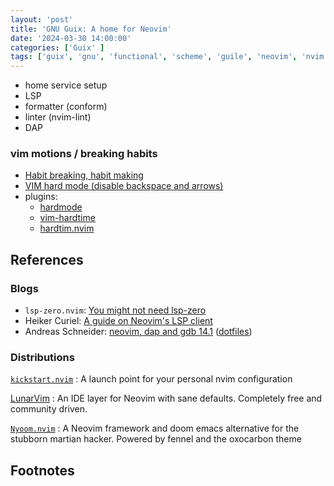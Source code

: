 ```yaml
---
layout: 'post'
title: 'GNU Guix: A home for Neovim'
date: '2024-03-30 14:00:00'
categories: ['Guix' ]
tags: ['guix', 'gnu', 'functional', 'scheme', 'guile', 'neovim', 'nvim', 'lua', 'lsp', 'dap']
---
```



* home service setup
* LSP
* formatter (conform)
* linter (nvim-lint)
* DAP

### vim motions / breaking habits

* [Habit breaking, habit making](http://vimcasts.org/blog/2013/02/habit-breaking-habit-making/)
* [VIM hard mode (disable backspace and arrows)](https://www.mailslurp.com/blog/vim-hard-mode/)
* plugins:
  * [hardmode](https://github.com/wikitopian/hardmode)
  * [vim-hardtime](https://github.com/takac/vim-hardtime)
  * [hardtim.nvim](https://github.com/m4xshen/hardtime.nvim)



## References

### Blogs

* `lsp-zero.nvim`: [You might not need lsp-zero](https://lsp-zero.netlify.app/v3.x/blog/you-might-not-need-lsp-zero.html)
* Heiker Curiel: [A guide on Neovim's LSP client](https://vonheikemen.github.io/devlog/tools/neovim-lsp-client-guide/)
* Andreas Schneider: [neovim, dap and gdb 14.1](https://blog.cryptomilk.org/2024/01/02/neovim-dap-and-gdb-14-1/) ([dotfiles](https://git.cryptomilk.org/users/asn/dotfiles.git/tree/dot_config/nvim))

### Distributions

[`kickstart.nvim`][1]
: A launch point for your personal nvim configuration

[LunarVim](https://www.lunarvim.org/)
: An IDE layer for Neovim with sane defaults. Completely free and community driven.

[`Nyoom.nvim`](https://github.com/nyoom-engineering/nyoom.nvim) 
: A Neovim framework and doom emacs alternative for the stubborn martian hacker. Powered by fennel and the oxocarbon theme

## Footnotes

[1]: https://github.com/nvim-lua/kickstart.nvim
[2]: https://microsoft.github.io/debug-adapter-protocol/
[3]: https://sourceware.org/gdb/current/onlinedocs/gdb.html/Debugger-Adapter-Protocol.html
